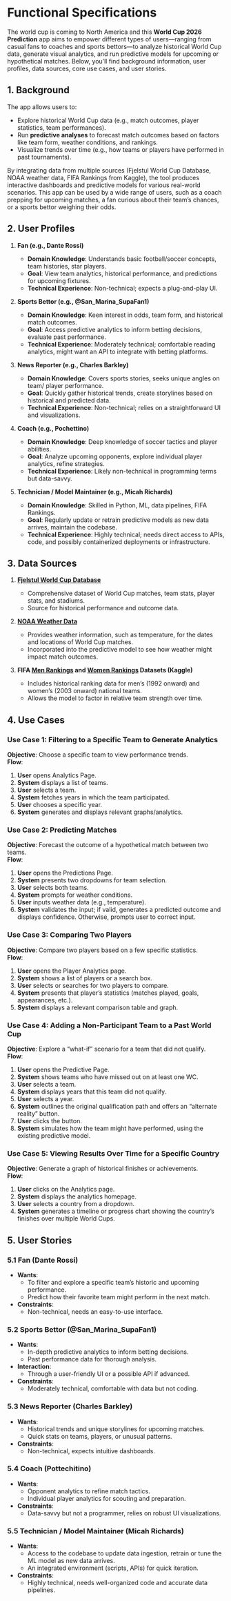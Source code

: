 # Functional Specifications

The world cup is coming to North America and this **World Cup 2026 Prediction** app aims to empower different types of users—ranging from casual fans to coaches and sports bettors—to analyze historical World Cup data, generate visual analytics, and run predictive models for upcoming or hypothetical matches. Below, you’ll find background information, user profiles, data sources, core use cases, and user stories.


## 1. Background

The app allows users to:
- Explore historical World Cup data (e.g., match outcomes, player statistics, team performances).
- Run **predictive analyses** to forecast match outcomes based on factors like team form, weather conditions, and rankings.
- Visualize trends over time (e.g., how teams or players have performed in past tournaments).

By integrating data from multiple sources (Fjelstul World Cup Database, NOAA weather data, FIFA Rankings from Kaggle), the tool produces interactive dashboards and predictive models for various real-world scenarios. This app can be used by a wide range of users, such as a coach prepping for upcoming matches, a fan curious about their team’s chances, or a sports bettor weighing their odds.

## 2. User Profiles

1. **Fan (e.g., Dante Rossi)**
   - **Domain Knowledge**: Understands basic football/soccer concepts, team histories, star players.  
   - **Goal**: View team analytics, historical performance, and predictions for upcoming fixtures.  
   - **Technical Experience**: Non-technical; expects a plug-and-play UI.

2. **Sports Bettor (e.g., @San_Marina_SupaFan1)**
   - **Domain Knowledge**: Keen interest in odds, team form, and historical match outcomes.  
   - **Goal**: Access predictive analytics to inform betting decisions, evaluate past performance.  
   - **Technical Experience**: Moderately technical; comfortable reading analytics, might want an API to integrate with betting platforms.

3. **News Reporter (e.g., Charles Barkley)**
   - **Domain Knowledge**: Covers sports stories, seeks unique angles on team/ player performance.  
   - **Goal**: Quickly gather historical trends, create storylines based on historical and predicted data.  
   - **Technical Experience**: Non-technical; relies on a straightforward UI and visualizations.

4. **Coach (e.g., Pochettino)**
   - **Domain Knowledge**: Deep knowledge of soccer tactics and player abilities.  
   - **Goal**: Analyze upcoming opponents, explore individual player analytics, refine strategies.  
   - **Technical Experience**: Likely non-technical in programming terms but data-savvy.

5. **Technician / Model Maintainer (e.g., Micah Richards)**
   - **Domain Knowledge**: Skilled in Python, ML, data pipelines, FIFA Rankings.  
   - **Goal**: Regularly update or retrain predictive models as new data arrives, maintain the codebase.  
   - **Technical Experience**: Highly technical; needs direct access to APIs, code, and possibly containerized deployments or infrastructure.


## 3. Data Sources

1. [**Fjelstul World Cup Database**](https://github.com/jfjelstul/worldcup)  
   - Comprehensive dataset of World Cup matches, team stats, player stats, and stadiums.  
   - Source for historical performance and outcome data.

2. [**NOAA Weather Data**](https://www.ncei.noaa.gov/cdo-web/)  
   - Provides weather information, such as temperature, for the dates and locations of World Cup matches.  
   - Incorporated into the predictive model to see how weather might impact match outcomes.

3. **FIFA [Men Rankings](https://www.kaggle.com/datasets/cashncarry/fifaworldranking/data) and [Women Rankings](https://www.kaggle.com/datasets/cashncarry/fifa-world-ranking-women) Datasets (Kaggle)**  
   - Includes historical ranking data for men’s (1992 onward) and women’s (2003 onward) national teams.  
   - Allows the model to factor in relative team strength over time.

## 4. Use Cases

### Use Case 1: Filtering to a Specific Team to Generate Analytics
**Objective**: Choose a specific team to view performance trends.  
**Flow**:
1. **User** opens Analytics Page.  
2. **System** displays a list of teams.  
3. **User** selects a team.  
4. **System** fetches years in which the team participated.  
5. **User** chooses a specific year.  
6. **System** generates and displays relevant graphs/analytics.

### Use Case 2: Predicting Matches
**Objective**: Forecast the outcome of a hypothetical match between two teams.  
**Flow**:
1. **User** opens the Predictions Page.  
2. **System** presents two dropdowns for team selection.  
3. **User** selects both teams.  
4. **System** prompts for weather conditions.  
5. **User** inputs weather data (e.g., temperature).  
6. **System** validates the input; if valid, generates a predicted outcome and displays confidence. Otherwise, prompts user to correct input.

### Use Case 3: Comparing Two Players
**Objective**: Compare two players based on a few specific statistics.  
**Flow**:
1. **User** opens the Player Analytics page.  
2. **System** shows a list of players or a search box.  
3. **User** selects or searches for two players to compare.  
4. **System** presents that player’s statistics (matches played, goals, appearances, etc.).    
5. **System** displays a relevant comparison table and graph.

### Use Case 4: Adding a Non-Participant Team to a Past World Cup
**Objective**: Explore a “what-if” scenario for a team that did not qualify.  
**Flow**:
1. **User** opens the Predictive Page.  
2. **System** shows teams who have missed out on at least one WC.  
3. **User** selects a team.  
4. **System** displays years that this team did not qualify.  
5. **User** selects a year.  
6. **System** outlines the original qualification path and offers an “alternate reality” button.  
7. **User** clicks the button.  
8. **System** simulates how the team might have performed, using the existing predictive model.

### Use Case 5: Viewing Results Over Time for a Specific Country
**Objective**: Generate a graph of historical finishes or achievements.  
**Flow**:
1. **User** clicks on the Analytics page.  
2. **System** displays the analytics homepage.  
3. **User** selects a country from a dropdown.  
4. **System** generates a timeline or progress chart showing the country’s finishes over multiple World Cups.


## 5. User Stories

### 5.1 Fan (Dante Rossi)
- **Wants**:  
  - To filter and explore a specific team’s historic and upcoming performance.  
  - Predict how their favorite team might perform in the next match.  
- **Constraints**:  
  - Non-technical, needs an easy-to-use interface.

### 5.2 Sports Bettor (@San_Marina_SupaFan1)
- **Wants**:  
  - In-depth predictive analytics to inform betting decisions.  
  - Past performance data for thorough analysis.  
- **Interaction**:  
  - Through a user-friendly UI or a possible API if advanced.  
- **Constraints**:  
  - Moderately technical, comfortable with data but not coding.

### 5.3 News Reporter (Charles Barkley)
- **Wants**:  
  - Historical trends and unique storylines for upcoming matches.  
  - Quick stats on teams, players, or unusual patterns.  
- **Constraints**:  
  - Non-technical, expects intuitive dashboards.

### 5.4 Coach (Pottechitino)
- **Wants**:  
  - Opponent analytics to refine match tactics.  
  - Individual player analytics for scouting and preparation.  
- **Constraints**:  
  - Data-savvy but not a programmer, relies on robust UI visualizations.

### 5.5 Technician / Model Maintainer (Micah Richards)
- **Wants**:  
  - Access to the codebase to update data ingestion, retrain or tune the ML model as new data arrives.  
  - An integrated environment (scripts, APIs) for quick iteration.  
- **Constraints**:  
  - Highly technical, needs well-organized code and accurate data pipelines.